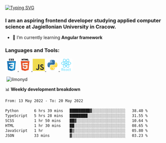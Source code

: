 [![Typing SVG](https://readme-typing-svg.herokuapp.com?color=%23e07a5f&size=40&center=false&vCenter=true&multiline=true&width=900&height=70&lines=Hi%2C+my+name+is+Oleg)](https://git.io/typing-svg)

<h3>
  I am an aspiring frontend developer studying applied computer science at Jagiellonian University in Cracow.</h3>

- 🌱 I’m currently learning **Angular framework**

<p align="left">
</p>


<h3 align="left">Languages and Tools:</h3>
<p align="left"> <a href="https://www.w3schools.com/css/" target="_blank" rel="noreferrer"> <img src="https://raw.githubusercontent.com/devicons/devicon/master/icons/css3/css3-original-wordmark.svg" alt="css3" width="40" height="40"/> </a> <a href="https://www.w3.org/html/" target="_blank" rel="noreferrer"> <img src="https://raw.githubusercontent.com/devicons/devicon/master/icons/html5/html5-original-wordmark.svg" alt="html5" width="40" height="40"/> </a> <a href="https://developer.mozilla.org/en-US/docs/Web/JavaScript" target="_blank" rel="noreferrer"> <img src="https://raw.githubusercontent.com/devicons/devicon/master/icons/javascript/javascript-original.svg" alt="javascript" width="40" height="40"/> </a> <a href="https://www.python.org" target="_blank" rel="noreferrer"> <img src="https://raw.githubusercontent.com/devicons/devicon/master/icons/python/python-original.svg" alt="python" width="40" height="40"/> </a> <a href="https://reactjs.org/" target="_blank" rel="noreferrer"> <img src="https://raw.githubusercontent.com/devicons/devicon/master/icons/react/react-original-wordmark.svg" alt="react" width="40" height="40"/> </a> </p>

<p>&nbsp;<img align="center" src="https://github-readme-stats.vercel.app/api?username=ilmonyd&show_icons=true&theme=calm&locale=en" alt="ilmonyd" /></p>


📊 **Weekly development breakdown**
<!--START_SECTION:waka-->

```text
From: 13 May 2022 - To: 20 May 2022

Python       6 hrs 39 mins   █████████▓░░░░░░░░░░░░░░░   38.40 %
TypeScript   5 hrs 28 mins   ████████░░░░░░░░░░░░░░░░░   31.55 %
SCSS         1 hr 50 mins    ██▓░░░░░░░░░░░░░░░░░░░░░░   10.64 %
HTML         1 hr 30 mins    ██░░░░░░░░░░░░░░░░░░░░░░░   08.65 %
JavaScript   1 hr            █▒░░░░░░░░░░░░░░░░░░░░░░░   05.80 %
JSON         33 mins         ▓░░░░░░░░░░░░░░░░░░░░░░░░   03.23 %
```

<!--END_SECTION:waka-->
